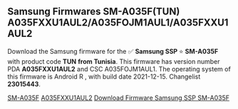 <h2>Samsung Firmwares SM-A035F(TUN) A035FXXU1AUL2/A035FOJM1AUL1/A035FXXU1AUL2</h2>
Download the Samsung firmware for the ✅ <strong>Samsung SSP </strong> ⭐ <strong>SM-A035F</strong> with product code <strong>TUN</strong> <strong> from Tunisia</strong>. This firmware has version number PDA <strong>A035FXXU1AUL2</strong> and CSC A035FOJM1AUL1. The operating system of this firmware is Android R , with build date 2021-12-15. Changelist <strong>23015443</strong>.


[SM-A035F](https://samfirm.shop/samsung/model/SM-A035F)
[A035FXXU1AUL2](https://samfirm.shop/samsung/pda/A035FXXU1AUL2)
[Download Firmware Samsung SSP SM-A035F](https://samfirm.shop/samsung/firmware/482829)

